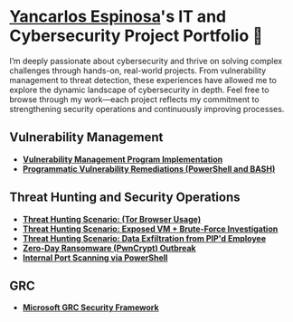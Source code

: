 # <a href="https://www.linkedin.com/in/yancarlos-espinosa//">Yancarlos Espinosa</a>'s IT and Cybersecurity Project Portfolio 🔐

I’m deeply passionate about cybersecurity and thrive on solving complex challenges through hands-on, real-world projects. From vulnerability management to threat detection, these experiences have allowed me to explore the dynamic landscape of cybersecurity in depth. Feel free to browse through my work—each project reflects my commitment to strengthening security operations and continuously improving processes.


## Vulnerability Management

- **[Vulnerability Management Program Implementation](https://github.com/yeg003/vulnerability-management-program)**
- **[Programmatic Vulnerability Remediations (PowerShell and BASH)](https://github.com/joshcybertest/programmatic-vulnerability-remediations)**

## Threat Hunting and Security Operations

- **[Threat Hunting Scenario: (Tor Browser Usage)](https://github.com/joshmadakor0/threat-hunting-scenario-tor)**
- **[Threat Hunting Scenario: Exposed VM + Brute-Force Investigation](https://github.com/yeg003/threat-hunting-vm-exposure)**
- **[Threat Hunting Scenario: Data Exfiltration from PIP'd Employee](https://github.com/yeg003/threat-hunting-data-exfiltration-from-pipd-employee)**
- **[Zero-Day Ransomware (PwnCrypt) Outbreak](https://github.com/yeg003/threat-hunting-zero-day-ransomware-pwncrypt-outbreak)**
- **[Internal Port Scanning via PowerShell](https://github.com/yeg003/threat-hunting-internal-port-scanning-via-powershell)**

<!--
<img width="35" alt="image" src="https://github.com/user-attachments/assets/2f41c7cd-5ea8-4475-b451-a37161b6c3fb"> 
<img width="35" alt="image" src="https://github.com/user-attachments/assets/77649969-9910-4994-8b96-74a116cfb2a8">
-->
## GRC

- **[Microsoft GRC Security Framework](https://github.com/yeg003/grc)**
